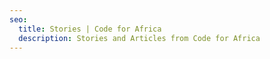 ```yaml
---
seo:
  title: Stories | Code for Africa
  description: Stories and Articles from Code for Africa
---
```

